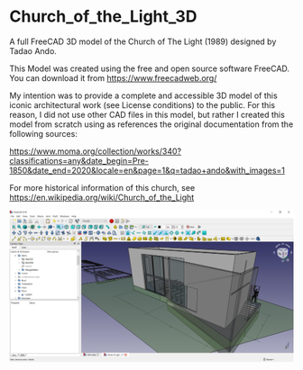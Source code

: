 # Church_of_the_Light_3D
A full FreeCAD 3D model of the Church of The Light (1989) designed by Tadao Ando.

This Model was created using the free and open source software FreeCAD. You can download it from https://www.freecadweb.org/

My intention was to provide a complete and accessible 3D model of this iconic architectural work (see License conditions) to the public. For this reason, I did not use other CAD files in this model, but rather I created this model from scratch using as references the original documentation from the following sources:

https://www.moma.org/collection/works/340?classifications=any&date_begin=Pre-1850&date_end=2020&locale=en&page=1&q=tadao+ando&with_images=1

For more historical information of this church, see https://en.wikipedia.org/wiki/Church_of_the_Light

![Church of the Light FreeCAD Model](https://github.com/bitacovir/Church_of_the_Light_3D/blob/master/Images/freecad_p9okBoxdcE.png)
